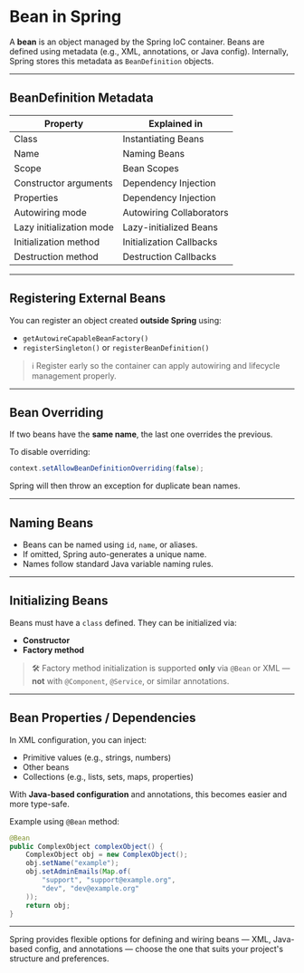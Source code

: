# Bean in Spring

A **bean** is an object managed by the Spring IoC container. Beans are defined using metadata (e.g., XML, annotations, or Java config). Internally, Spring stores this metadata as `BeanDefinition` objects.

---

## BeanDefinition Metadata

| Property                 | Explained in                |
|--------------------------|-----------------------------|
| Class                    | Instantiating Beans         |
| Name                     | Naming Beans                |
| Scope                    | Bean Scopes                 |
| Constructor arguments    | Dependency Injection        |
| Properties               | Dependency Injection        |
| Autowiring mode          | Autowiring Collaborators    |
| Lazy initialization mode | Lazy-initialized Beans      |
| Initialization method    | Initialization Callbacks    |
| Destruction method       | Destruction Callbacks       |

---

## Registering External Beans

You can register an object created **outside Spring** using:

- `getAutowireCapableBeanFactory()`
- `registerSingleton()` or `registerBeanDefinition()`

> ℹ️ Register early so the container can apply autowiring and lifecycle management properly.

---

## Bean Overriding

If two beans have the **same name**, the last one overrides the previous.

To disable overriding:

```java
context.setAllowBeanDefinitionOverriding(false);
```

Spring will then throw an exception for duplicate bean names.

---

## Naming Beans

- Beans can be named using `id`, `name`, or aliases.
- If omitted, Spring auto-generates a unique name.
- Names follow standard Java variable naming rules.

---

## Initializing Beans

Beans must have a `class` defined. They can be initialized via:

- **Constructor**
- **Factory method**

> 🛠 Factory method initialization is supported **only** via `@Bean` or XML — **not** with `@Component`, `@Service`, or similar annotations.

---

## Bean Properties / Dependencies

In XML configuration, you can inject:

- Primitive values (e.g., strings, numbers)
- Other beans
- Collections (e.g., lists, sets, maps, properties)

With **Java-based configuration** and annotations, this becomes easier and more type-safe.

Example using `@Bean` method:

```java
@Bean
public ComplexObject complexObject() {
    ComplexObject obj = new ComplexObject();
    obj.setName("example");
    obj.setAdminEmails(Map.of(
        "support", "support@example.org",
        "dev", "dev@example.org"
    ));
    return obj;
}
```

---

Spring provides flexible options for defining and wiring beans — XML, Java-based config, and annotations — choose the one that suits your project's structure and preferences.

